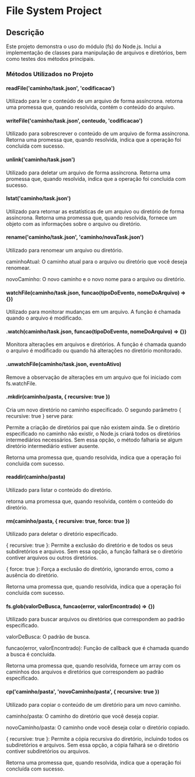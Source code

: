 # **File System Project**

## **Descrição**

Este projeto demonstra o uso do módulo (fs) do Node.js. Inclui a implementação de classes para manipulação de arquivos e diretórios, bem como testes dos métodos principais.

### **Métodos Utilizados no Projeto**

#### **readFile('caminho/task.json', 'codificacao')**

Utilizado para ler o conteúdo de um arquivo de forma assíncrona. retorna uma promessa que, quando resolvida, contém o conteúdo do arquivo.

#### **writeFile('caminho/task.json', conteudo, 'codificacao')**

Utilizado para sobrescrever o conteúdo de um arquivo de forma assíncrona. Retorna uma promessa que, quando resolvida, indica que a operação foi concluída com sucesso.

#### **unlink('caminho/task.json')**

Utilizado para deletar um arquivo de forma assíncrona. Retorna uma promessa que, quando resolvida, indica que a operação foi concluída com sucesso.

#### **lstat('caminho/task.json')**

Utilizado para retornar as estatísticas de um arquivo ou diretório de forma assíncrona. Retorna uma promessa que, quando resolvida, fornece um objeto com as informações sobre o arquivo ou diretório.

#### **rename('caminho/task.json', 'caminho/novaTask.json')**

Utilizado para renomear um arquivo ou diretório.

caminhoAtual: O caminho atual para o arquivo ou diretório que você deseja renomear.

novoCaminho: O novo caminho e o novo nome para o arquivo ou diretório.


#### **watchFile(caminho/task.json, funcao(tipoDoEvento, nomeDoArquivo) => {})**

Utilizado para monitorar mudanças em um arquivo. A função  é chamada quando o arquivo é modificado.

#### **.watch(caminho/task.json, funcao(tipoDoEvento, nomeDoArquivo) => {})**

Monitora alterações em arquivos e diretórios. A função é chamada quando o arquivo é modificado ou quando há alterações no diretório monitorado.

#### **.unwatchFile(caminho/task.json, eventoAtivo)**

Remove a observação de alterações em um arquivo que foi iniciado com fs.watchFile. 

#### **.mkdir(caminho/pasta, { recursive: true })**

Cria um novo diretório no caminho especificado. O segundo parâmetro { recursive: true } serve para:

Permite a criação de diretórios pai que não existem ainda. Se o diretório especificado no caminho não existir, o Node.js criará todos os diretórios intermediários necessários. Sem essa opção, o método falharia se algum diretório intermediário estiver ausente.

Retorna uma promessa que, quando resolvida, indica que a operação foi concluída com sucesso.

#### **readdir(caminho/pasta)**

Utilizado para listar o conteúdo do diretório.

retorna uma promessa que, quando resolvida, contém o conteúdo do diretório.

#### **rm(caminho/pasta, { recursive: true, force: true })**

Utilizado para deletar o diretório especificado.

{ recursive: true }: Permite a exclusão do diretório e de todos os seus subdiretórios e arquivos. Sem essa opção, a função falhará se o diretório contiver arquivos ou outros diretórios.

{ force: true }: Força a exclusão do diretório, ignorando erros, como a ausência do diretório.

Retorna uma promessa que, quando resolvida, indica que a operação foi concluída com sucesso.

#### **fs.glob(valorDeBusca, funcao(error, valorEncontrado) => {})**
   
Utilizado para buscar arquivos ou diretórios que correspondem ao padrão especificado.

valorDeBusca: O padrão de busca.

funcao(error, valorEncontrado): Função de callback que é chamada quando a busca é concluída.

Retorna uma promessa que, quando resolvida, fornece um array com os caminhos dos arquivos e diretórios que correspondem ao padrão especificado.

#### **cp('caminho/pasta', 'novoCaminho/pasta', { recursive: true })**

Utilizado para copiar o conteúdo de um diretório para um novo caminho.

caminho/pasta: O caminho do diretório que você deseja copiar.

novoCaminho/pasta: O caminho onde você deseja colar o diretório copiado.

{ recursive: true }: Permite a cópia recursiva do diretório, incluindo todos os subdiretórios e arquivos. Sem essa opção, a cópia falhará se o diretório contiver subdiretórios ou arquivos.

Retorna uma promessa que, quando resolvida, indica que a operação foi concluída com sucesso.




